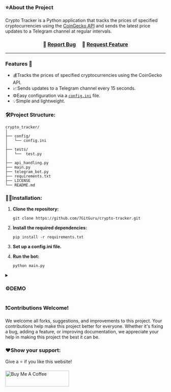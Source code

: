 ### ⭐About the Project
Crypto Tracker is a Python application that tracks the prices of specified cryptocurrencies using the [CoinGecko API](https://www.coingecko.com/en/api) and sends the latest price updates to a Telegram channel at regular intervals.

<h3 align="center">
    🔹
    <a href="https://github.com/7GitGuru/crypto-tracker/issues">Report Bug</a> &nbsp; &nbsp;
    🔹
    <a href="https://github.com/7GitGuru/crypto-tracker/issues">Request Feature</a>
</h3>

---

### Features 🚀
- 💰Tracks the prices of specified cryptocurrencies using the CoinGecko API.
- 📈Sends updates to a Telegram channel every 15 seconds.
- ⚙️Easy configuration via a [`config.ini`](https://github.com/7GitGuru/crypto-tracker/blob/main/config/config.ini) file.
- 💡Simple and lightweight.

### 🛠️Project Structure:
```
crypto_tracker/
│
├── config/
│   └── config.ini
│
├── tests/
│   └──  test.py
│  
├── api_handling.py
├── main.py
├── telegram_bot.py
├── requirements.txt
├── LICENSE
└── README.md
```
### 👨‍💻Installation:
1. **Clone the repository:**
   ```
   git clone https://github.com/7GitGuru/crypto-tracker.git
   ```

2. **Install the required dependencies:**
   ```
   pip install -r requirements.txt
   ```

3. **Set up a config.ini file.**

4. **Run the bot:**
   ```
   python main.py
   ```

<details>
  <summary><h3>⚙️DEMO</h3></summary>
  
![Screenshot 2024-02-29 184301](https://github.com/7GitGuru/crypto-tracker/assets/154711952/5c9baee2-9632-4a7d-ae10-2ac93326be01)

</details>

### ❗Contributions Welcome!

We welcome all forks, suggestions, and improvements to this project. Your contributions help make this project better for everyone. Whether it's fixing a bug, adding a feature, or improving documentation, we appreciate your help in making this project the best it can be.

### ❤️Show your support:

Give a ⭐ if you like this website!

<a href="https://www.buymeacoffee.com/bohd4n" target="_blank"><img src="https://cdn.buymeacoffee.com/buttons/v2/default-violet.png" alt="Buy Me A Coffee" height= "50px" width= "200px" ></a>
